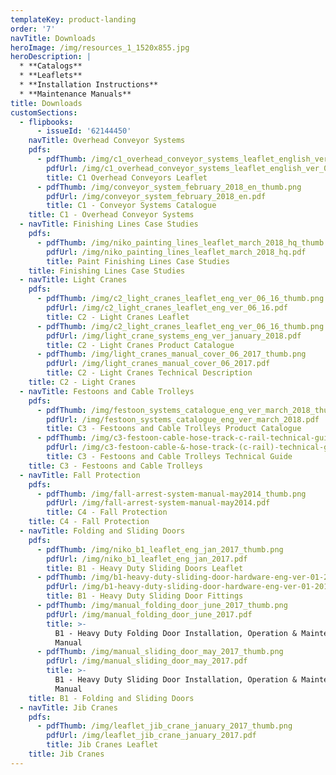 ```yaml
---
templateKey: product-landing
order: '7'
navTitle: Downloads
heroImage: /img/resources_1_1520x855.jpg
heroDescription: |
  * **Catalogs**
  * **Leaflets**
  * **Installation Instructions**
  * **Maintenance Manuals**
title: Downloads
customSections:
  - flipbooks:
      - issueId: '62144450'
    navTitle: Overhead Conveyor Systems
    pdfs:
      - pdfThumb: /img/c1_overhead_conveyor_systems_leaflet_english_ver_04_16_thumb.png
        pdfUrl: /img/c1_overhead_conveyor_systems_leaflet_english_ver_04_16_print.pdf
        title: C1 Overhead Conveyors Leaflet
      - pdfThumb: /img/conveyor_system_february_2018_en_thumb.png
        pdfUrl: /img/conveyor_system_february_2018_en.pdf
        title: C1 - Conveyor Systems Catalogue
    title: C1 - Overhead Conveyor Systems
  - navTitle: Finishing Lines Case Studies
    pdfs:
      - pdfThumb: /img/niko_painting_lines_leaflet_march_2018_hq_thumb.jpg
        pdfUrl: /img/niko_painting_lines_leaflet_march_2018_hq.pdf
        title: Paint Finishing Lines Case Studies
    title: Finishing Lines Case Studies
  - navTitle: Light Cranes
    pdfs:
      - pdfThumb: /img/c2_light_cranes_leaflet_eng_ver_06_16_thumb.png
        pdfUrl: /img/c2_light_cranes_leaflet_eng_ver_06_16.pdf
        title: C2 - Light Cranes Leaflet
      - pdfThumb: /img/c2_light_cranes_leaflet_eng_ver_06_16_thumb.png
        pdfUrl: /img/light_crane_systems_eng_ver_january_2018.pdf
        title: C2 - Light Cranes Product Catalogue
      - pdfThumb: /img/light_cranes_manual_cover_06_2017_thumb.png
        pdfUrl: /img/light_cranes_manual_cover_06_2017.pdf
        title: C2 - Light Cranes Technical Description
    title: C2 - Light Cranes
  - navTitle: Festoons and Cable Trolleys
    pdfs:
      - pdfThumb: /img/festoon_systems_catalogue_eng_ver_march_2018_thumb.png
        pdfUrl: /img/festoon_systems_catalogue_eng_ver_march_2018.pdf
        title: C3 - Festoons and Cable Trolleys Product Catalogue
      - pdfThumb: /img/c3-festoon-cable-hose-track-c-rail-technical-guide_thumb.png
        pdfUrl: /img/c3-festoon-cable-&-hose-track-(c-rail)-technical-guide.pdf
        title: C3 - Festoons and Cable Trolleys Technical Guide
    title: C3 - Festoons and Cable Trolleys
  - navTitle: Fall Protection
    pdfs:
      - pdfThumb: /img/fall-arrest-system-manual-may2014_thumb.png
        pdfUrl: /img/fall-arrest-system-manual-may2014.pdf
        title: C4 - Fall Protection
    title: C4 - Fall Protection
  - navTitle: Folding and Sliding Doors
    pdfs:
      - pdfThumb: /img/niko_b1_leaflet_eng_jan_2017_thumb.png
        pdfUrl: /img/niko_b1_leaflet_eng_jan_2017.pdf
        title: B1 - Heavy Duty Sliding Doors Leaflet
      - pdfThumb: /img/b1-heavy-duty-sliding-door-hardware-eng-ver-01-2017_thumb.png
        pdfUrl: /img/b1-heavy-duty-sliding-door-hardware-eng-ver-01-2017.pdf
        title: B1 - Heavy Duty Sliding Door Fittings
      - pdfThumb: /img/manual_folding_door_june_2017_thumb.png
        pdfUrl: /img/manual_folding_door_june_2017.pdf
        title: >-
          B1 - Heavy Duty Folding Door Installation, Operation & Maintenance
          Manual
      - pdfThumb: /img/manual_sliding_door_may_2017_thumb.png
        pdfUrl: /img/manual_sliding_door_may_2017.pdf
        title: >-
          B1 - Heavy Duty Sliding Door Installation, Operation & Maintenance
          Manual
    title: B1 - Folding and Sliding Doors
  - navTitle: Jib Cranes
    pdfs:
      - pdfThumb: /img/leaflet_jib_crane_january_2017_thumb.png
        pdfUrl: /img/leaflet_jib_crane_january_2017.pdf
        title: Jib Cranes Leaflet
    title: Jib Cranes
---
```


